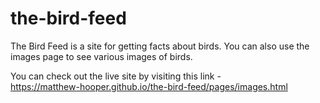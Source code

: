 # the-bird-feed
The Bird Feed is a site for getting facts about birds. You can also use the images page to see various images of birds. 

You can check out the live site by visiting this link -  
https://matthew-hooper.github.io/the-bird-feed/pages/images.html